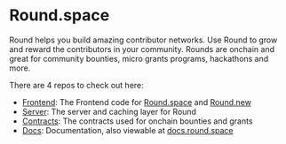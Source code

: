 # Round.space

Round helps you build amazing contributor networks. Use Round to grow and reward the contributors in your community. Rounds are onchain and great for community bounties, micro grants programs, hackathons and more.

There are 4 repos to check out here:
- [Frontend](github.com/round-space/frontend): The Frontend code for [Round.space](https://round.space) and [Round.new](https://round.new)
- [Server](github.com/round-space/server): The server and caching layer for Round
- [Contracts](github.com/round-space/contracts): The contracts used for onchain bounties and grants
- [Docs](github.com/round-space/docs): Documentation, also viewable at [docs.round.space](https://docs.round.space)
